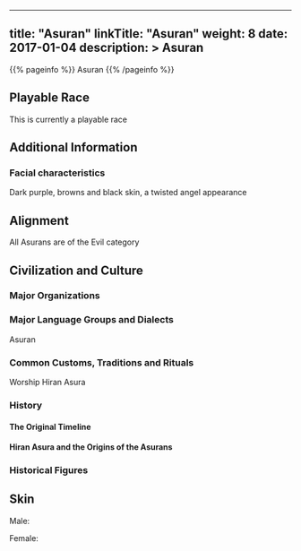 
---
title: "Asuran"
linkTitle: "Asuran"
weight: 8
date: 2017-01-04
description: >
 Asuran
---

{{% pageinfo %}}
Asuran
{{% /pageinfo %}}

## Playable Race

This is currently a playable race

## Additional Information

### Facial characteristics

Dark purple, browns and black skin, a twisted angel appearance

## Alignment

All Asurans are of the Evil category

## Civilization and Culture

### Major Organizations

### Major Language Groups and Dialects

Asuran

### Common Customs, Traditions and Rituals

Worship Hiran Asura

### History

#### The Original Timeline

#### Hiran Asura and the Origins of the Asurans

### Historical Figures

## Skin

Male:

Female:


